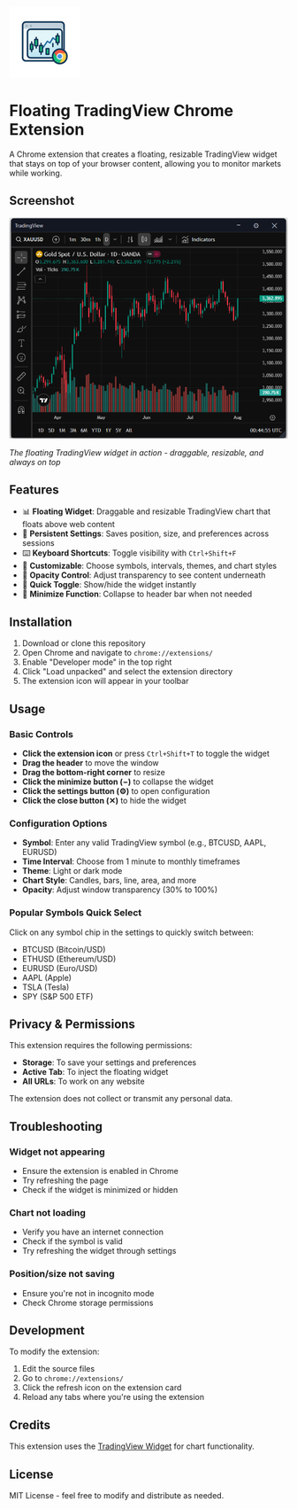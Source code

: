 ![Extension Icon](icons/icon128.png)

# Floating TradingView Chrome Extension

A Chrome extension that creates a floating, resizable TradingView widget that stays on top of your browser content, allowing you to monitor markets while working.

## Screenshot

![Extension Screenshot](screenshot.png)

_The floating TradingView widget in action - draggable, resizable, and always on top_

## Features

- 📊 **Floating Widget**: Draggable and resizable TradingView chart that floats above web content
- 💾 **Persistent Settings**: Saves position, size, and preferences across sessions
- ⌨️ **Keyboard Shortcuts**: Toggle visibility with `Ctrl+Shift+F`
- 🎨 **Customizable**: Choose symbols, intervals, themes, and chart styles
- 👻 **Opacity Control**: Adjust transparency to see content underneath
- 🔄 **Quick Toggle**: Show/hide the widget instantly
- 📱 **Minimize Function**: Collapse to header bar when not needed

## Installation

1. Download or clone this repository
2. Open Chrome and navigate to `chrome://extensions/`
3. Enable "Developer mode" in the top right
4. Click "Load unpacked" and select the extension directory
5. The extension icon will appear in your toolbar

## Usage

### Basic Controls

- **Click the extension icon** or press `Ctrl+Shift+T` to toggle the widget
- **Drag the header** to move the window
- **Drag the bottom-right corner** to resize
- **Click the minimize button (−)** to collapse the widget
- **Click the settings button (⚙)** to open configuration
- **Click the close button (✕)** to hide the widget

### Configuration Options

- **Symbol**: Enter any valid TradingView symbol (e.g., BTCUSD, AAPL, EURUSD)
- **Time Interval**: Choose from 1 minute to monthly timeframes
- **Theme**: Light or dark mode
- **Chart Style**: Candles, bars, line, area, and more
- **Opacity**: Adjust window transparency (30% to 100%)

### Popular Symbols Quick Select

Click on any symbol chip in the settings to quickly switch between:

- BTCUSD (Bitcoin/USD)
- ETHUSD (Ethereum/USD)
- EURUSD (Euro/USD)
- AAPL (Apple)
- TSLA (Tesla)
- SPY (S&P 500 ETF)

## Privacy & Permissions

This extension requires the following permissions:

- **Storage**: To save your settings and preferences
- **Active Tab**: To inject the floating widget
- **All URLs**: To work on any website

The extension does not collect or transmit any personal data.

## Troubleshooting

### Widget not appearing

- Ensure the extension is enabled in Chrome
- Try refreshing the page
- Check if the widget is minimized or hidden

### Chart not loading

- Verify you have an internet connection
- Check if the symbol is valid
- Try refreshing the widget through settings

### Position/size not saving

- Ensure you're not in incognito mode
- Check Chrome storage permissions

## Development

To modify the extension:

1. Edit the source files
2. Go to `chrome://extensions/`
3. Click the refresh icon on the extension card
4. Reload any tabs where you're using the extension

## Credits

This extension uses the [TradingView Widget](https://www.tradingview.com/widget/) for chart functionality.

## License

MIT License - feel free to modify and distribute as needed.
